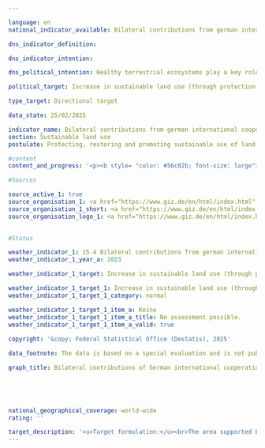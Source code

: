 ```yaml
---

language: en        
national_indicator_available: Bilateral contributions from german international cooperation arrangements towards the protection, sustainable use and restoration of land (including forests)        

dns_indicator_definition:         

dns_indicator_intention:         

dns_political_intention: Healthy terrestrial ecosystems play a key role in food production, reducing the impact of frequent and extreme weather events, preserving biodiversity and providing essential ecosystem services.        

political_target: Increase in sustainable land use (through protection, sustainable management, restoration) by 2030        

type_target: Directional target        

data_state: 25/02/2025        

indicator_name: Bilateral contributions from german international cooperation arrangements towards the protection, sustainable use and restoration of land (including forests)        
section: Sustainable land use        
postulate: Protecting, restoring and promoting sustainable use of land ecosystems        

#content         
content_and_progress: '<p><b style= "color: #56c02b; font-size: large">15.4&nbsp;Bilateral contributions from german international cooperation arrangements towards the protection, sustainable use and restoration of land (including forests)</b><br><br>In line with international commitments, particularly under the United Nations Convention to Combat Desertification (UNCCD) and the global Sustainable Development Goal 15.3, Germany has committed to achieving land degradation neutrality and promotes sustainable land management practices worldwide as well as the protection and restoration of land ecosystems. The politically established goal is to increase the area supported by German bilateral development cooperation in the field of sustainable land use.<br><br>German bilateral development cooperation is divided into two areas: Technical Cooperation (TC) and Financial Cooperation (FC). The TC’s task is to strengthen the capacities of individuals, organisations, and societies in partner countries, enabling them to better achieve their own goals independently. TC services primarily include advisory support as well as, to a limited extent, the provision of goods or the preparation of studies and assessments. TC is always provided as a direct service, which does not require reimbursement by the recipient country.<br><br>In contrast, FC aims to promote investments in developing countries. For this purpose, the Federal Ministry for Economic Cooperation and Development (BMZ) provides concessional, repayable loans, equity capital, or grants that do not need to be repaid.<br><br>The indicator shows the total area promoted by bilateral contributions of German TC through the Deutsche Gesellschaft für Internationale Zusammenarbeit (GIZ) for the protection, sustainable use, and restoration of land (including forests). It represents the aggregate of areas recorded by the BMZ standard indicators KT2.5, KT5.1, and KT5.5.<br><br><b>BMZ standard indicator KT2.5</b><br><br>BMZ standard indicator KT2.5&nbsp;captures the agricultural and/or pasture land sustainably managed through contributions of German TC. Sustainable management includes agroecological methods, climate-resilient practices, soil improvement and conservation, efficient water management, diversification of agricultural systems, biodiversity conservation measures, and certifications such as Fairtrade and organic farming.<br><br>The area sustainably managed through German support can be measured directly or estimated based on the number of supported farms and their average sustainably managed area. To calculate the indicator, the area is multiplied by an adoption rate and a share factor. The adoption rate accounts for the fact that not all project measures are applied in practice or lead to behavioural change, for example, the implementation of content from training and advisory services. Adoption rates should be determined either based on reference values from scientific studies or through project-specific as well as comparable cross-project studies and surveys.<br><br>The share factor takes into account that the results may not be solely attributable to BMZ measures but also influenced by other actors such as funds, policy and institutional advice, and campaigns. It reflects the percentage contribution attributable to the German funding share. The area is only counted once, even if several approaches or measures are applied.<br><br>In 2023, 2.5&nbsp;million hectares of the area supported by Germany correspond to sustainably managed agricultural land, accounting for about 4.5% of the total supported area.<br><br><b>BMZ standard indicator KT5.1</b><br><br>BMZ standard indicator KT5.1&nbsp;records the area of protected zones to whose conservation German TC has contributed. Data are collected for each protected area individually and then aggregated. Only projects where concrete on-site measures for area protection are implemented or promoted are considered. For the indicator, the entire protected area is counted, even if measures only affect part of it.<br><br>Protected areas with a large proportion of forest or mangroves are included in both BMZ standard indicator KT5.1&nbsp;and BMZ standard indicator KT5.5&nbsp;(under disaggregation a) Protection). To avoid double counting, only the disaggregations b) sustainable management and c) restoration from KT5.5&nbsp;are included in the total.<br><br>In 2023, 41.3&nbsp;million hectares of the total supported area were terrestrial protected areas and mangrove forests within marine protected areas. These areas account for approximately 74% of the supported area and significantly contribute to biodiversity conservation, strengthening ecosystem functions, and climate change adaptation.<br><br>The indicator does not provide a detailed breakdown of supported protected areas by type or protection category. Protection objectives, measures, and area management vary according to the protection category. For example, IUCN category VI areas (International Union for Conservation of Nature) aim for sustainable use of natural resources, while nature reserves in category Ia largely exclude human interventions.<br><br><b>BMZ standard indicator KT5.5</b><br><br>BMZ standard indicator KT5.5&nbsp;records forest areas to whose a) protection (not included here, as already covered by KT5.1), b) sustainable management, or c) restoration Germany has contributed through TC. The United Nations Food and Agriculture Organization (FAO) defines forest areas as areas larger than 0.5&nbsp;hectares, covered with trees taller than five metres and with a canopy cover of more than 10%, or trees capable of reaching these thresholds. Mangroves are also included.<br><br>Areas not yet forested but intended to reach tree cover within five years through suitable management practices are also counted. Excluded are areas predominantly used for agriculture (such as orchards, oil palm plantations, or trees for energy and raw material production, including agroforestry systems) or urban uses (such as parks). Plantations of rubber trees, cork oaks, and bamboo are excluded according to the FAO definition.<br><br>The German Sustainability Strategy indicator includes areas assigned to b) sustainable management or c) restoration of forest areas. Sustainable management refers to forest areas outside protected zones managed with environmentally and resource-friendly methods. Restoration refers to areas currently non-forested but intended to be reforested, reseeded, or supported to regenerate forest cover through measures such as fire prevention, controlled grazing, or sustainable firewood use.<br><br>Germany’s support contributes to the sustainable management and restoration of 12.0&nbsp;million hectares of forest worldwide, representing about 21.5% of the total supported area.<br><br><b>Overall development</b><br><br>In 2023, German TC, together with partners, supported a total area of 55.8&nbsp;million hectares worldwide in the fields of protection, sustainable use, and restoration of land. Assessment of progress towards the politically set goal to increase the area supported by German bilateral development cooperation in sustainable land use is currently not possible due to insufficient data points.<br><br>While the indicator provides an overview of the size of supported terrestrial areas that are protected, restored, or sustainably managed, treating these areas equally without differentiating the value of individual protection or management practices leads to generalisation.<br><br>The indicator does not provide detailed information on Germany’s specific contribution to the protection, sustainable use, or restoration of individual areas and does not reflect the qualitative impacts of the measures implemented. Furthermore, there is a risk that measuring effectiveness based on the area covered encourages a focus on maximising area rather than ensuring impact-oriented resource allocation.</p>'                

#Sources        

source_active_1: true
source_organisation_1: <a href="https://www.giz.de/en/html/index.html" target="_blank" onclick="return confirm_alert('the German Corporation for International Cooperation', 'En')">German Corporation for International Cooperation</a>
source_organisation_1_short: <a href="https://www.giz.de/en/html/index.html" target="_blank" onclick="return confirm_alert('the German Corporation for International Cooperation', 'En')">German Corporation for International Cooperation</a>
source_organisation_logo_1: <a href="https://www.giz.de/en/html/index.html" target="_blank" onclick="return confirm_alert('the German Corporation for International Cooperation', 'En')"><img src="https://dns-indikatoren.de/public/OrgImgEn/giz.png" alt="German Corporation for International Cooperation" title=" Click here to visit the homepage of the organizationGerman Corporation for International Cooperation" style="height:60px; width:148px; border:transparent"/></a>
        

#Status        

weather_indicator_1: 15.4 Bilateral contributions from german international cooperation arrangements towards the protection, sustainable use and restoration of land (including forests)
weather_indicator_1_year_a: 2023

weather_indicator_1_target: Increase in sustainable land use (through protection, sustainable management, restoration) by 2030

weather_indicator_1_target_1: Increase in sustainable land use (through protection, sustainable management, restoration) by 2030
weather_indicator_1_target_1_category: normal

weather_indicator_1_target_1_item_a: Keine
weather_indicator_1_target_1_item_a_title: No assessment possible.
weather_indicator_1_target_1_item_a_valid: true        
        
copyright: '&copy; Federal Statistical Office (Destatis), 2025'        

data_footnote: The data is based on a special evaluation and is not publicly accessible.        

graph_title: Bilateral contributions of German international cooperation to the protection, sustainable use and restoration of land (including forests)        

        

                

national_geographical_coverage: world-wide        
rating: ''        

target_description: '<u>Target formulation:</u><br>The area supported by German bilateral development cooperation in sustainable land use should be increased.<br><br><u>Assessment:</u><br>An assessment of indicator 15.4 is not possible. Too few data points.'        
---
```


